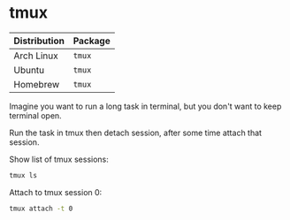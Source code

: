 # tmux

| Distribution | Package |
| ------------ | ------- |
| Arch Linux   | `tmux`  |
| Ubuntu       | `tmux`  |
| Homebrew     | `tmux`  |

Imagine you want to run a long task in terminal, but you don't want to keep terminal open.

Run the task in tmux then detach session, after some time attach that session.

Show list of tmux sessions:

```sh
tmux ls
```

Attach to tmux session 0:

```sh
tmux attach -t 0
```
